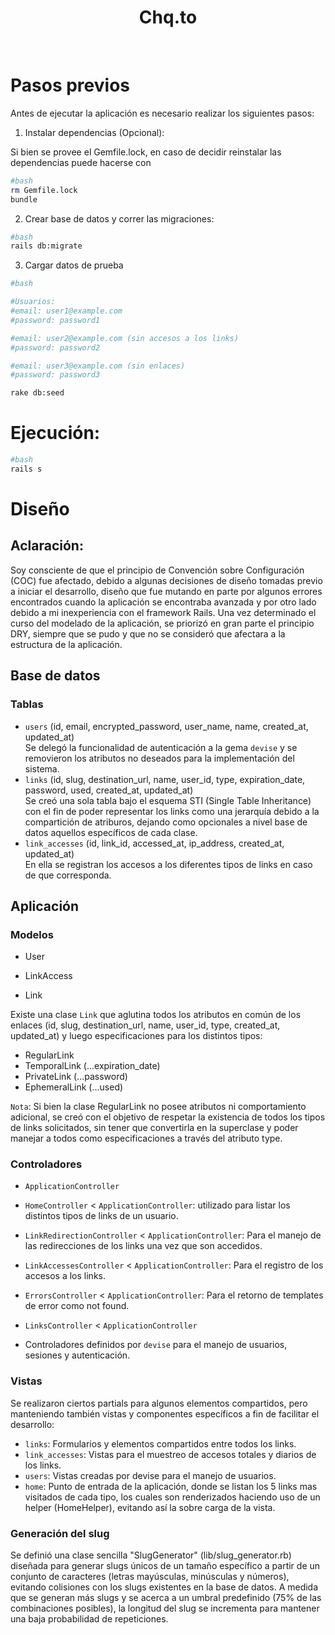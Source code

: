 <h1 align="center">
  Chq.to
</h1>
<br/>

# Pasos previos

Antes de ejecutar la aplicación es necesario realizar los siguientes pasos:

1. Instalar dependencias (Opcional):

  Si bien se provee el Gemfile.lock, en caso de decidir reinstalar las dependencias puede hacerse con

```bash
#bash
rm Gemfile.lock
bundle
```

2. Crear base de datos y correr las migraciones:
```bash
#bash
rails db:migrate
```

3. Cargar datos de prueba
   
```bash
#bash

#Usuarios:
#email: user1@example.com
#password: password1

#email: user2@example.com (sin accesos a los links)
#password: password2

#email: user3@example.com (sin enlaces)
#password: password3

rake db:seed
```

# Ejecución:
```bash
#bash
rails s
```

# Diseño

## Aclaración: 

Soy consciente de que el principio de Convención sobre Configuración (COC) fue afectado, debido a algunas decisiones de diseño tomadas previo a iniciar el desarrollo, diseño que fue mutando en parte por algunos errores encontrados cuando la aplicación se encontraba avanzada y por otro lado debido a mi inexperiencia con el framework Rails. Una vez determinado el curso del modelado de la aplicación, se priorizó en gran parte el principio DRY, siempre que se pudo y que no se consideró que afectara a la estructura de la aplicación. 

## Base de datos

### Tablas

- `users` (id, email, encrypted_password, user_name, name, created_at, updated_at)
  <br/>
  Se delegó la funcionalidad de autenticación a la gema `devise` y se removieron los atributos no deseados para la implementación del sistema.
  <br/>
- `links` (id, slug, destination_url, name, user_id, type, expiration_date, password, used, created_at, updated_at)
  <br/>
  Se creó una sola tabla bajo el esquema STI (Single Table Inheritance) con el fin de poder representar los links como una jerarquía debido a la compartición de atriburos, dejando como opcionales a nivel base de datos aquellos específicos de cada clase.
  <br/>
- `link_accesses` (id, link_id, accessed_at, ip_address, created_at, updated_at)
  <br/>
  En ella se registran los accesos a los diferentes tipos de links en caso de que corresponda.


## Aplicación

### Modelos

- User
- LinkAccess

- Link

Existe una clase `Link` que aglutina todos los atributos en común de los enlaces (id, slug, destination_url, name, user_id, type, created_at, updated_at) y luego especificaciones para los distintos tipos:

- RegularLink
- TemporalLink (...expiration_date)
- PrivateLink (...password)
- EphemeralLink (...used)

`Nota`: Si bien la clase RegularLink no posee atributos ni comportamiento adicional, se creó con el objetivo de respetar la existencia de todos los tipos de links solicitados, sin tener que convertirla en la superclase y poder manejar a todos como especificaciones a través del atributo type.


### Controladores

- `ApplicationController`
- `HomeController` < `ApplicationController`: utilizado para listar los distintos tipos de links de un usuario.
- `LinkRedirectionController` < `ApplicationController`: Para el manejo de las redirecciones de los links una vez que son accedidos.
- `LinkAccessesController` < `ApplicationController`: Para el registro de los accesos a los links.
- `ErrorsController` < `ApplicationController`: Para el retorno de templates de error como not found.

- `LinksController` < `ApplicationController`

- Controladores definidos por `devise` para el manejo de usuarios, sesiones y autenticación.


### Vistas

Se realizaron ciertos partials para algunos elementos compartidos, pero manteniendo también vistas y componentes específicos a fin de facilitar el desarrollo:

- `links`: Formularios y elementos compartidos entre todos los links.
- `link_accesses`: Vistas para el muestreo de accesos totales y diarios de los links.
- `users`: Vistas creadas por devise para el manejo de usuarios.
- `home`: Punto de entrada de la aplicación, donde se listan los 5 links mas visitados de cada tipo, los cuales son renderizados haciendo uso de un helper (HomeHelper), evitando así la sobre carga de la vista.

### Generación del slug

Se definió una clase sencilla "SlugGenerator" (lib/slug_generator.rb) diseñada para generar slugs únicos de un tamaño específico a partir de un conjunto de caracteres (letras mayúsculas, minúsculas y números), evitando colisiones con los slugs existentes en la base de datos. A medida que se generan más slugs y se acerca a un umbral predefinido (75% de las combinaciones posibles), la longitud del slug se incrementa para mantener una baja probabilidad de repeticiones. 
